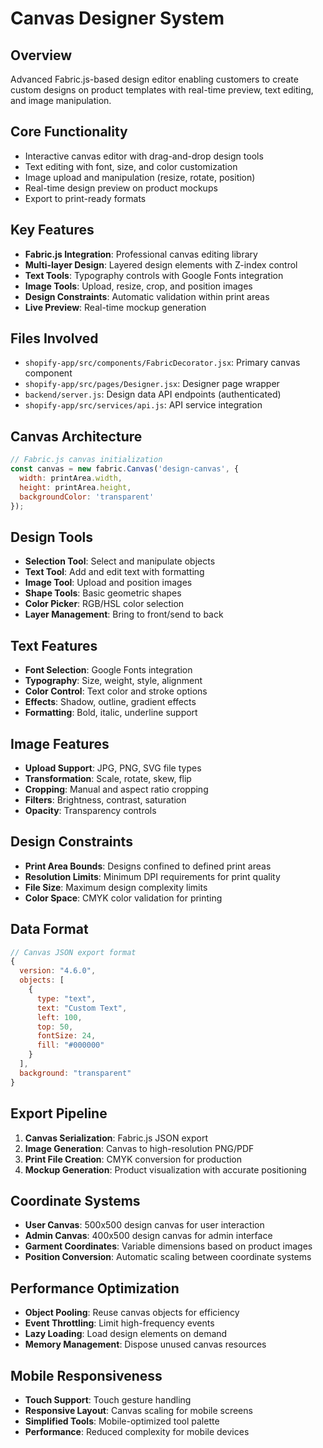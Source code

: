 # Canvas Designer System

## Overview
Advanced Fabric.js-based design editor enabling customers to create custom designs on product templates with real-time preview, text editing, and image manipulation.

## Core Functionality
- Interactive canvas editor with drag-and-drop design tools
- Text editing with font, size, and color customization
- Image upload and manipulation (resize, rotate, position)
- Real-time design preview on product mockups
- Export to print-ready formats

## Key Features
- **Fabric.js Integration**: Professional canvas editing library
- **Multi-layer Design**: Layered design elements with Z-index control
- **Text Tools**: Typography controls with Google Fonts integration
- **Image Tools**: Upload, resize, crop, and position images
- **Design Constraints**: Automatic validation within print areas
- **Live Preview**: Real-time mockup generation

## Files Involved
- `shopify-app/src/components/FabricDecorator.jsx`: Primary canvas component
- `shopify-app/src/pages/Designer.jsx`: Designer page wrapper
- `backend/server.js`: Design data API endpoints (authenticated)
- `shopify-app/src/services/api.js`: API service integration

## Canvas Architecture
```javascript
// Fabric.js canvas initialization
const canvas = new fabric.Canvas('design-canvas', {
  width: printArea.width,
  height: printArea.height,
  backgroundColor: 'transparent'
});
```

## Design Tools
- **Selection Tool**: Select and manipulate objects
- **Text Tool**: Add and edit text with formatting
- **Image Tool**: Upload and position images
- **Shape Tools**: Basic geometric shapes
- **Color Picker**: RGB/HSL color selection
- **Layer Management**: Bring to front/send to back

## Text Features
- **Font Selection**: Google Fonts integration
- **Typography**: Size, weight, style, alignment
- **Color Control**: Text color and stroke options
- **Effects**: Shadow, outline, gradient effects
- **Formatting**: Bold, italic, underline support

## Image Features
- **Upload Support**: JPG, PNG, SVG file types
- **Transformation**: Scale, rotate, skew, flip
- **Cropping**: Manual and aspect ratio cropping
- **Filters**: Brightness, contrast, saturation
- **Opacity**: Transparency controls

## Design Constraints
- **Print Area Bounds**: Designs confined to defined print areas
- **Resolution Limits**: Minimum DPI requirements for print quality
- **File Size**: Maximum design complexity limits
- **Color Space**: CMYK color validation for printing

## Data Format
```javascript
// Canvas JSON export format
{
  version: "4.6.0",
  objects: [
    {
      type: "text",
      text: "Custom Text",
      left: 100,
      top: 50,
      fontSize: 24,
      fill: "#000000"
    }
  ],
  background: "transparent"
}
```

## Export Pipeline
1. **Canvas Serialization**: Fabric.js JSON export
2. **Image Generation**: Canvas to high-resolution PNG/PDF
3. **Print File Creation**: CMYK conversion for production
4. **Mockup Generation**: Product visualization with accurate positioning

## Coordinate Systems
- **User Canvas**: 500x500 design canvas for user interaction
- **Admin Canvas**: 400x500 design canvas for admin interface
- **Garment Coordinates**: Variable dimensions based on product images
- **Position Conversion**: Automatic scaling between coordinate systems

## Performance Optimization
- **Object Pooling**: Reuse canvas objects for efficiency
- **Event Throttling**: Limit high-frequency events
- **Lazy Loading**: Load design elements on demand
- **Memory Management**: Dispose unused canvas resources

## Mobile Responsiveness
- **Touch Support**: Touch gesture handling
- **Responsive Layout**: Canvas scaling for mobile screens
- **Simplified Tools**: Mobile-optimized tool palette
- **Performance**: Reduced complexity for mobile devices